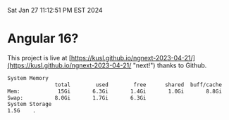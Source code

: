 Sat Jan 27 11:12:51 PM EST 2024

# Angular 16?


This project is live at [https://kusl.github.io/ngnext-2023-04-21/](https://kusl.github.io/ngnext-2023-04-21/ "next!") thanks to Github.

```bash
System Memory
               total        used        free      shared  buff/cache   available
Mem:            15Gi       6.3Gi       1.4Gi       1.0Gi       8.8Gi       8.9Gi
Swap:          8.0Gi       1.7Gi       6.3Gi
System Storage
1.5G	.
